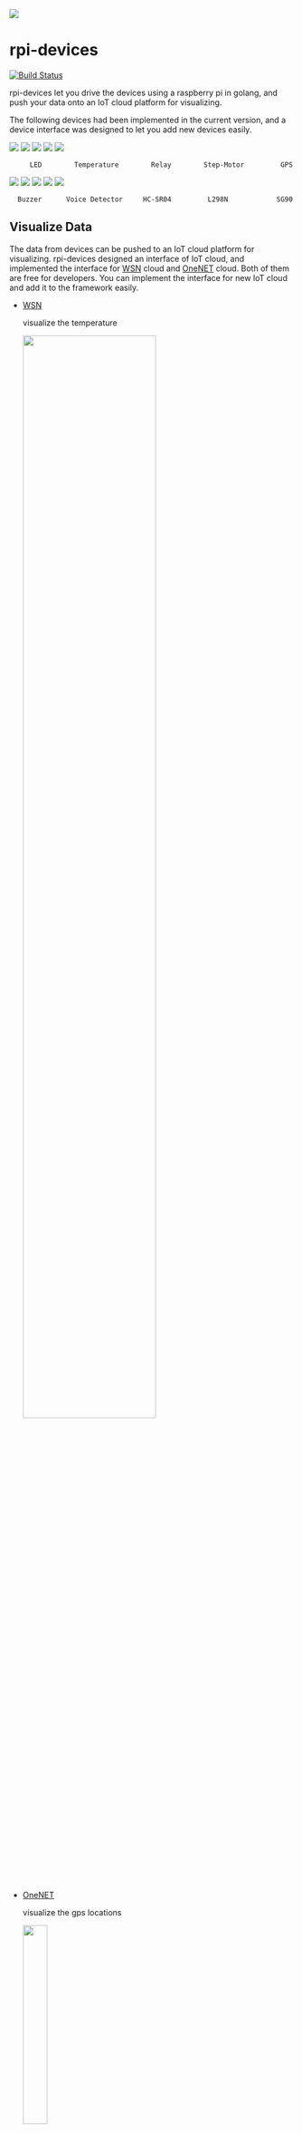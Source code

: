 ![](img/go-devices.png)

# rpi-devices 
[![Build Status](https://travis-ci.org/shanghuiyang/rpi-devices.svg?branch=master)](https://travis-ci.org/shanghuiyang/rpi-devices)

rpi-devices let you drive the devices using a raspberry pi in golang, and push your data onto an IoT cloud platform for visualizing.

The following devices had been implemented in the current version, and a device interface was designed to let you add new devices easily.


  ![](img/led.jpg)   ![](img/temp.jpg)   ![](img/relay.jpg)   ![](img/step-motor.jpg)   ![](img/gps.jpg)

         LED        Temperature        Relay        Step-Motor         GPS


  ![](img/buzzer.jpg)   ![](img/voice-detector.jpg)   ![](img/hc-sr04.jpg)   ![](img/l298n.jpg)   ![](img/sg90.jpg)

      Buzzer      Voice Detector     HC-SR04         L298N            SG90

## Visualize Data
The data from devices can be pushed to an IoT cloud platform for visualizing. rpi-devices designed an interface of IoT cloud, and implemented the interface for [WSN](http://www.wsncloud.com/) cloud and [OneNET](https://open.iot.10086.cn/) cloud. Both of them are free for developers. You can implement the interface for new IoT cloud and add it to the framework easily.

* [WSN](http://www.wsncloud.com/)
    
    visualize the temperature
	
	<img src="img/temp-vis.png" width=70% height=70% />
* [OneNET](https://open.iot.10086.cn/)

    visualize the gps locations

	<img src="img/gps.gif" width=30% height=30% />

## Usage

It is very easy to cross-compile and deploy for golang. It is an example that compiles the binary for raspberry pi on MacOS.
```shell
$ CGO_ENABLED=0 GOOS=linux GOARCH=arm GOARM=6 go build -o devices.pi main.go
````

If you aren't sure the cpu info of your raspberry pi, check it out by,
```shell
$ lscpu
# those are the cpu info of my raspberry pi 2.
# ------------------------------------------------------------
# Architecture:        armv6l
# Byte Order:          Little Endian
# CPU(s):              1
# On-line CPU(s) list: 0
# Thread(s) per core:  1
# Core(s) per socket:  1
# Socket(s):           1
# Vendor ID:           ARM
# Model:               7
# Model name:          ARM1176
# Stepping:            r0p7
# CPU max MHz:         700.0000
# CPU min MHz:         700.0000
# BogoMIPS:            697.95
# Flags:               half thumb fastmult vfp edsp java tls
# ------------------------------------------------------------
```

And then, deploy the binary to your raspberry pi by,
```shell
$ scp devices.pi pi@192.168.31.57:/home/pi
```
`192.168.31.57` is the ip address of my raspberry pi, you need to replace it with yours.

ssh to you raspberry pi, and run the binary.
```shell
$ ssh pi@192.168.31.57
$ ./devices.pi

# or, run it in background
$ nohub ./devices.pi > devices.pi 2>&1 &
```

## Examples

### LED
```go
package main

import (
	"fmt"
	"log"

	"github.com/shanghuiyang/rpi-devices/dev"
	"github.com/stianeikeland/go-rpio"
)

const (
	p12 = 16 // led
)

func main() {
	if err := rpio.Open(); err != nil {
		log.Fatalf("failed to open rpio, error: %v", err)
		return
	}
	defer rpio.Close()

	led := dev.NewLed(p12)

	var op string
	for {
		fmt.Printf(">>op: ")
		if n, err := fmt.Scanf("%s", &op); n != 1 || err != nil {
			log.Printf("invalid operator, error: %v", err)
			continue
		}
		switch op {
		case "on":
			led.On()
		case "off":
			led.Off()
		case "blink":
			led.BlinkN(5, 100)
		case "fade":
			led.Fade(3)
		case "q":
			log.Printf("quit\n")
			return
		default:
			fmt.Printf("invalid operator, should be: on, off, blink or q\n")
		}
	}
}
```

### Temperature
```go
package main

import (
	"fmt"

	"github.com/shanghuiyang/rpi-devices/dev"
)

func main() {
	t := dev.NewTemperature()
	c, err := t.GetTemperature()
	if err != nil {
		fmt.Printf("failed to get temperature, error: %v", err)
		return
	}
	fmt.Printf("current temperature: %v", c)
}
```

### Relay
```go
package main

import (
	"fmt"
	"log"

	"github.com/shanghuiyang/rpi-devices/dev"
	"github.com/stianeikeland/go-rpio"
)

const (
	p7 = 7 // relay
)

func main() {
	if err := rpio.Open(); err != nil {
		log.Fatalf("failed to open rpio, error: %v", err)
		return
	}
	defer rpio.Close()

	r := dev.NewRelay(p7)
	var op string
	for {
		fmt.Printf(">>op: ")
		if n, err := fmt.Scanf("%s", &op); n != 1 || err != nil {
			log.Printf("invalid operator, error: %v", err)
			continue
		}
		switch op {
		case "on":
			r.On()
		case "off":
			r.Off()
		case "q":
			log.Printf("done\n")
			return
		default:
			fmt.Printf("invalid operator, should be: on, off or q\n")
		}
	}
}
```

### Step-Motor
```go
package main

import (
	"fmt"
	"log"

	"github.com/shanghuiyang/rpi-devices/dev"
	"github.com/stianeikeland/go-rpio"
)

const (
	p8  = 8  // in1 for step motor
	p25 = 25 // in2 for step motor
	p24 = 24 // in3 for step motor
	p23 = 23 // in4 for step motor
)

func main() {
	if err := rpio.Open(); err != nil {
		log.Fatalf("failed to open rpio, error: %v", err)
		return
	}
	defer rpio.Close()

	m := dev.NewStepMotor(p8, p25, p24, p23)
	log.Printf("step motor is ready for service\n")

	var angle float32
	for {
		fmt.Printf(">>op: ")
		if n, err := fmt.Scanf("%f", &angle); n != 1 || err != nil {
			log.Printf("invalid angle, error: %v", err)
			continue
		}
		if angle == 0 {
			break
		}
		m.Roll(angle)
	}
	log.Printf("step motor stop service\n")
}
```

### GPS
```go
package main

import (
	"log"

	"github.com/shanghuiyang/rpi-devices/dev"
)

func main() {
	g := dev.NewGPS()
	pt, err := g.Loc()
	if err != nil {
		log.Printf("failed, error: %v", err)
		return
	}
	log.Printf("%v", pt)
	g.Close()
}
```

### Distance
```go
package main

import (
	"fmt"

	"github.com/shanghuiyang/rpi-devices/dev"
	"github.com/stianeikeland/go-rpio"
)

const (
	pinTrig = 21
	pinEcho = 26
)

func main() {

	if err := rpio.Open(); err != nil {
		return
	}
	h := dev.NewHCSR04(pinTrig, pinEcho)
	d := h.Dist()
	fmt.Printf("d: %v\n", d)

	rpio.Close()
}
```

## App
### Self-Dirving Car
<img src="img/car.gif" width=80% height=80% />

### [Auto-Light](/app/autolight/README.md)
<img src="img/auto-light.gif" width=80% height=80% />
